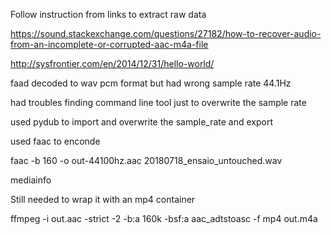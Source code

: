 
Follow instruction from links to extract raw data

https://sound.stackexchange.com/questions/27182/how-to-recover-audio-from-an-incomplete-or-corrupted-aac-m4a-file

http://sysfrontier.com/en/2014/12/31/hello-world/


faad decoded to wav pcm format but had wrong sample rate 44.1Hz

had troubles finding command line tool just to overwrite the sample rate

used pydub to import and overwrite the sample_rate and export

used faac to enconde 

faac -b 160 -o out-44100hz.aac 20180718_ensaio_untouched.wav 

mediainfo

Still needed to wrap it with an mp4 container



ffmpeg -i out.aac -strict -2 -b:a 160k -bsf:a aac_adtstoasc -f mp4 out.m4a
